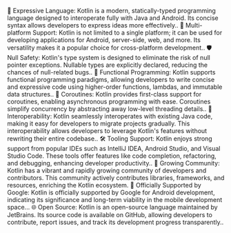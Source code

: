 🌟 Expressive Language: Kotlin is a modern, statically-typed programming language designed to interoperate fully with Java and Android. Its concise syntax allows developers to express ideas more effectively..
🚀 Multi-platform Support: Kotlin is not limited to a single platform; it can be used for developing applications for Android, server-side, web, and more. Its versatility makes it a popular choice for cross-platform development..
🛡️ Null Safety: Kotlin's type system is designed to eliminate the risk of null pointer exceptions. Nullable types are explicitly declared, reducing the chances of null-related bugs..
🎨 Functional Programming: Kotlin supports functional programming paradigms, allowing developers to write concise and expressive code using higher-order functions, lambdas, and immutable data structures..
💫 Coroutines: Kotlin provides first-class support for coroutines, enabling asynchronous programming with ease. Coroutines simplify concurrency by abstracting away low-level threading details..
🔗 Interoperability: Kotlin seamlessly interoperates with existing Java code, making it easy for developers to migrate projects gradually. This interoperability allows developers to leverage Kotlin's features without rewriting their entire codebase..
🛠️ Tooling Support: Kotlin enjoys strong support from popular IDEs such as IntelliJ IDEA, Android Studio, and Visual Studio Code. These tools offer features like code completion, refactoring, and debugging, enhancing developer productivity..
🌱 Growing Community: Kotlin has a vibrant and rapidly growing community of developers and contributors. This community actively contributes libraries, frameworks, and resources, enriching the Kotlin ecosystem.
📱 Officially Supported by Google: Kotlin is officially supported by Google for Android development, indicating its significance and long-term viability in the mobile development space...
🌐 Open Source: Kotlin is an open-source language maintained by JetBrains. Its source code is available on GitHub, allowing developers to contribute, report issues, and track its development progress transparently..






